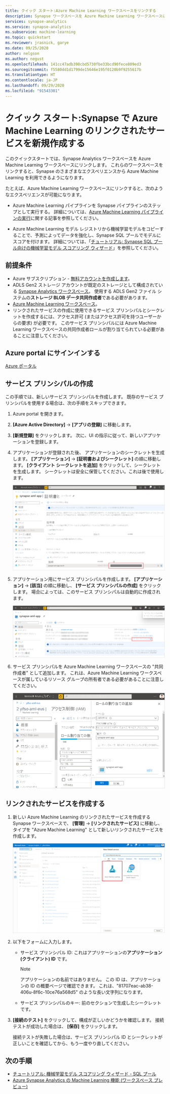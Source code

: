 ```yaml
---
title: クイック スタート:Azure Machine Learning ワークスペースをリンクする
description: Synapse ワークスペースを Azure Machine Learning ワークスペースにリンクする
services: synapse-analytics
ms.service: synapse-analytics
ms.subservice: machine-learning
ms.topic: quickstart
ms.reviewer: jrasnick, garye
ms.date: 09/25/2020
author: nelgson
ms.author: negust
ms.openlocfilehash: 141cc47adb398cbd5730fbe33bcd90fece809ed3
ms.sourcegitcommit: f5580dd1d1799de15646e195f0120b9f9255617b
ms.translationtype: HT
ms.contentlocale: ja-JP
ms.lasthandoff: 09/29/2020
ms.locfileid: "91543301"
---
```

# <a name="quickstart-create-a-new-azure-machine-learning-linked-service-in-synapse"></a>クイック スタート:Synapse で Azure Machine Learning のリンクされたサービスを新規作成する

このクイックスタートでは、Synapse Analytics ワークスペースを Azure Machine Learning ワークスペースにリンクします。 これらのワークスペースをリンクすると、Synapse のさまざまなエクスペリエンスから Azure Machine Learning を利用できるようになります。

たとえば、Azure Machine Learning ワークスペースにリンクすると、次のようなエクスペリエンスが可能になります。

- Azure Machine Learning パイプラインを Synapse パイプラインのステップとして実行する。 詳細については、[Azure Machine Learning パイプラインの実行](/azure/data-factory/transform-data-machine-learning-service)に関する記事を参照してください。

- Azure Machine Learning モデル レジストリから機械学習モデルをコピーすることで、予測によってデータを強化し、Synapse SQL プールでモデルにスコアを付けます。 詳細については、「[チュートリアル: Synapse SQL プール向けの機械学習モデル スコアリング ウィザード](tutorial-sql-pool-model-scoring-wizard.md)」を参照してください。

## <a name="prerequisites"></a>前提条件

- Azure サブスクリプション - [無料アカウントを作成します](https://azure.microsoft.com/free/)。
- ADLS Gen2 ストレージ アカウントが既定のストレージとして構成されている [Synapse Analytics ワークスペース](../get-started-create-workspace.md)。 使用する ADLS Gen2 ファイル システムの**ストレージ BLOB データ共同作成者**である必要があります。
- [Azure Machine Learning ワークスペース](/azure/machine-learning/how-to-manage-workspace)。
- リンクされたサービスの作成に使用できるサービス プリンシパルとシークレットを作成するには、アクセス許可 (またはアクセス許可を持つユーザーからの要求) が必要です。 このサービス プリンシパルには Azure Machine Learning ワークスペースの共同作成者ロールが割り当てられている必要があることに注意してください。

## <a name="sign-in-to-the-azure-portal"></a>Azure portal にサインインする

[Azure ポータル](https://portal.azure.com/)

## <a name="create-a-service-principal"></a>サービス プリンシパルの作成

この手順では、新しいサービス プリンシパルを作成します。 既存のサービス プリンシパルを使用する場合は、次の手順をスキップできます。
1. Azure portal を開きます。 

1. **[Azure Active Directory]**  ->  **[アプリの登録]** に移動します。

1. **[新規登録]** をクリックします。 次に、UI の指示に従って、新しいアプリケーションを登録します。

1. アプリケーションが登録された後、 アプリケーションのシークレットを生成します。 **[アプリケーション]**  ->  **[証明書およびシークレット]** の順に移動します。 **[クライアント シークレットを追加]** をクリックして、シークレットを生成します。 シークレットは安全に保管してください。これは後で使用します。

   ![シークレットの生成](media/quickstart-integrate-azure-machine-learning/quickstart-integrate-azure-machine-learning-createsp-00a.png)

1. アプリケーション用にサービス プリンシパルを作成します。 **[アプリケーション]**  ->  **[該当]** の順に移動し、 **[サービス プリンシパルの作成]** をクリックします。 場合によっては、このサービス プリンシパルは自動的に作成されます。

   ![サービス プリンシパルの作成](media/quickstart-integrate-azure-machine-learning/quickstart-integrate-azure-machine-learning-createsp-00b.png)

1. サービス プリンシパルを Azure Machine Learning ワークスペースの "共同作成者" として追加します。 これは、Azure Machine Learning ワークスペースが属しているリソース グループの所有者である必要があることに注意してください。

   ![共同作成者ロールの割り当て](media/quickstart-integrate-azure-machine-learning/quickstart-integrate-azure-machine-learning-createsp-00c.png)

## <a name="create-a-linked-service"></a>リンクされたサービスを作成する

1. 新しい Azure Machine Learning のリンクされたサービスを作成する Synapse ワークスペースで、 **[管理]**  ->  **[リンクされたサービス]** に移動し、タイプを "Azure Machine Learning" として新しいリンクされたサービスを作成します。

   ![リンクされたサービスの作成](media/quickstart-integrate-azure-machine-learning/quickstart-integrate-azure-machine-learning-create-linked-service-00a.png)

2. 以下をフォームに入力します。

   - サービス プリンシパル ID: これはアプリケーションの**アプリケーション (クライアント) ID** です。
  
     > [!NOTE]
     > アプリケーションの名前ではありません。 この ID は、アプリケーションの ID の概要ページで確認できます。 これは、"81707eac-ab38-406u-8f6c-10ce76a568d5" のような長い文字列になります。

   - サービス プリンシパルのキー: 前のセクションで生成したシークレットです。

3. **[接続のテスト]** をクリックして、構成が正しいかどうかを確認します。 接続テストが成功した場合は、 **[保存]** をクリックします。

   接続テストが失敗した場合は、サービス プリンシパル ID とシークレットが正しいことを確認してから、もう一度やり直してください。

## <a name="next-steps"></a>次の手順

- [チュートリアル: 機械学習モデル スコアリング ウィザード - SQL プール](tutorial-sql-pool-model-scoring-wizard.md)
- [Azure Synapse Analytics の Machine Learning 機能 (ワークスペース プレビュー)](what-is-machine-learning.md)
